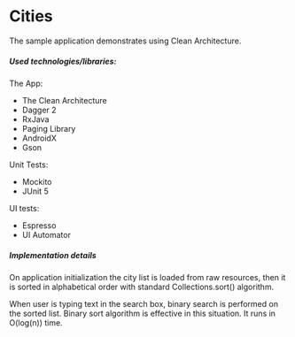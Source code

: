 # Cities

The sample application demonstrates using Clean Architecture.

##### Used technologies/libraries:

The App:
- The Clean Architecture
- Dagger 2
- RxJava
- Paging Library
- AndroidX
- Gson

Unit Tests:

- Mockito
- JUnit 5

UI tests:

- Espresso
- UI Automator


##### Implementation details

On application initialization the city list is loaded from raw resources, then it is sorted in alphabetical order with standard Collections.sort() algorithm.

When user is typing text in the search box, binary search is performed on the sorted list. Binary sort algorithm is effective in this situation. It runs in O(log(n)) time.

 
